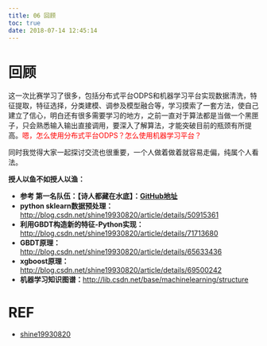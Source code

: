 ```yaml
---
title: 06 回顾
toc: true
date: 2018-07-14 12:45:14
---
```

# **回顾**

这一次比赛学习了很多，包括分布式平台ODPS和机器学习平台实现数据清洗，特征提取，特征选择，分类建模、调参及模型融合等，学习摸索了一套方法，使自己建立了信心，明白还有很多需要学习的地方，之前一直对于算法都是当做一个黑匣子，只会熟悉输入输出直接调用，要深入了解算法，才能突破目前的瓶颈有所提高。<span style="color:red;">嗯，怎么使用分布式平台ODPS？怎么使用机器学习平台？</span>

同时我觉得大家一起探讨交流也很重要，一个人做着做着就容易走偏，纯属个人看法。



**授人以鱼不如授人以渔：**

- **参考 第一名队伍：【诗人都藏在水底】：[GitHub地址](https://github.com/wepe/O2O-Coupon-Usage-Forecast)**
- **python sklearn数据预处理：**<http://blog.csdn.net/shine19930820/article/details/50915361>
- **利用GBDT构造新的特征-Python实现：**<http://blog.csdn.net/shine19930820/article/details/71713680>
- **GBDT原理：**<http://blog.csdn.net/shine19930820/article/details/65633436>
- **xgboost原理：**<http://blog.csdn.net/shine19930820/article/details/69500242>
- **机器学习知识图谱：**<http://lib.csdn.net/base/machinelearning/structure>





# REF

- [shine19930820](http://blog.csdn.net/shine19930820/article/details/53995369)
